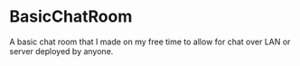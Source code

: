 # BasicChatRoom
A basic chat room that I made on my free time to allow for chat over LAN or server deployed by anyone.
